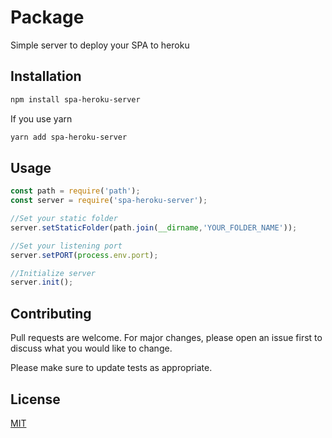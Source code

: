# Package

Simple server to deploy your SPA to heroku

## Installation


```bash
npm install spa-heroku-server
```
If you use yarn
```bash
yarn add spa-heroku-server
```


## Usage

```javascript 
const path = require('path');
const server = require('spa-heroku-server');

//Set your static folder
server.setStaticFolder(path.join(__dirname,'YOUR_FOLDER_NAME'));

//Set your listening port
server.setPORT(process.env.port);

//Initialize server
server.init();
```

## Contributing
Pull requests are welcome. For major changes, please open an issue first to discuss what you would like to change.

Please make sure to update tests as appropriate.

## License
[MIT](https://choosealicense.com/licenses/mit/)
